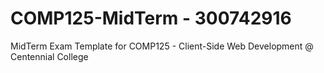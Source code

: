 # COMP125-MidTerm - 300742916

MidTerm Exam Template for COMP125 - Client-Side Web Development @ Centennial College
